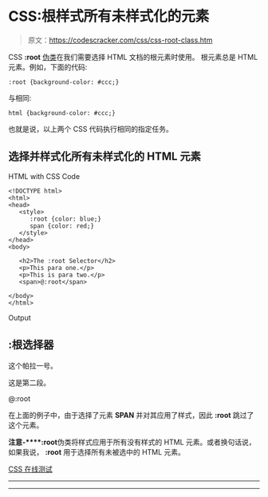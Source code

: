 # CSS:根样式所有未样式化的元素

> 原文：<https://codescracker.com/css/css-root-class.htm>

CSS **:root** [伪类](/css/css-pseudo-classes.htm)在我们需要选择 HTML 文档的根元素时使用。 根元素总是 HTML 元素。例如，下面的代码:

```
:root {background-color: #ccc;}
```

与相同:

```
html {background-color: #ccc;}
```

也就是说，以上两个 CSS 代码执行相同的指定任务。

## 选择并样式化所有未样式化的 HTML 元素

HTML with CSS Code

```
<!DOCTYPE html>
<html>
<head>
   <style>
      :root {color: blue;}
      span {color: red;}
   </style>
</head>
<body>

   <h2>The :root Selector</h2>
   <p>This para one.</p>
   <p>This is para two.</p>
   <span>@:root</span>

</body>
</html>
```

Output

## :根选择器

这个帕拉一号。

这是第二段。

@:root

在上面的例子中，由于选择了元素 **SPAN** 并对其应用了样式，因此 **:root** 跳过了这个元素。

**注意-****:root**伪类将样式应用于所有没有样式的 HTML 元素。或者换句话说，如果我说， **:root** 用于选择所有未被选中的 HTML 元素。

[CSS 在线测试](/exam/showtest.php?subid=5)

* * *

* * *